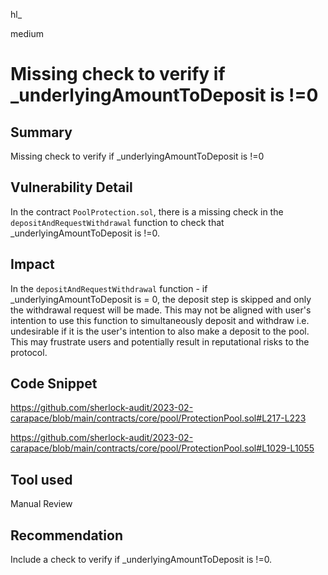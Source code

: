 hl_

medium

# Missing check to verify if _underlyingAmountToDeposit is !=0

## Summary
Missing check to verify if _underlyingAmountToDeposit is !=0

## Vulnerability Detail
In the contract `PoolProtection.sol`, there is a missing check in the `depositAndRequestWithdrawal` function to check that _underlyingAmountToDeposit is !=0. 

## Impact
In the `depositAndRequestWithdrawal` function - if _underlyingAmountToDeposit is = 0, the deposit step is skipped and only the withdrawal request will be made. This may not be aligned with user's intention to use this function to simultaneously deposit and withdraw i.e. undesirable if it is the user's intention to also make a deposit to the pool. This may frustrate users and potentially result in reputational risks to the protocol. 

## Code Snippet
https://github.com/sherlock-audit/2023-02-carapace/blob/main/contracts/core/pool/ProtectionPool.sol#L217-L223

https://github.com/sherlock-audit/2023-02-carapace/blob/main/contracts/core/pool/ProtectionPool.sol#L1029-L1055

## Tool used
Manual Review

## Recommendation
Include a check to verify if _underlyingAmountToDeposit is !=0. 
